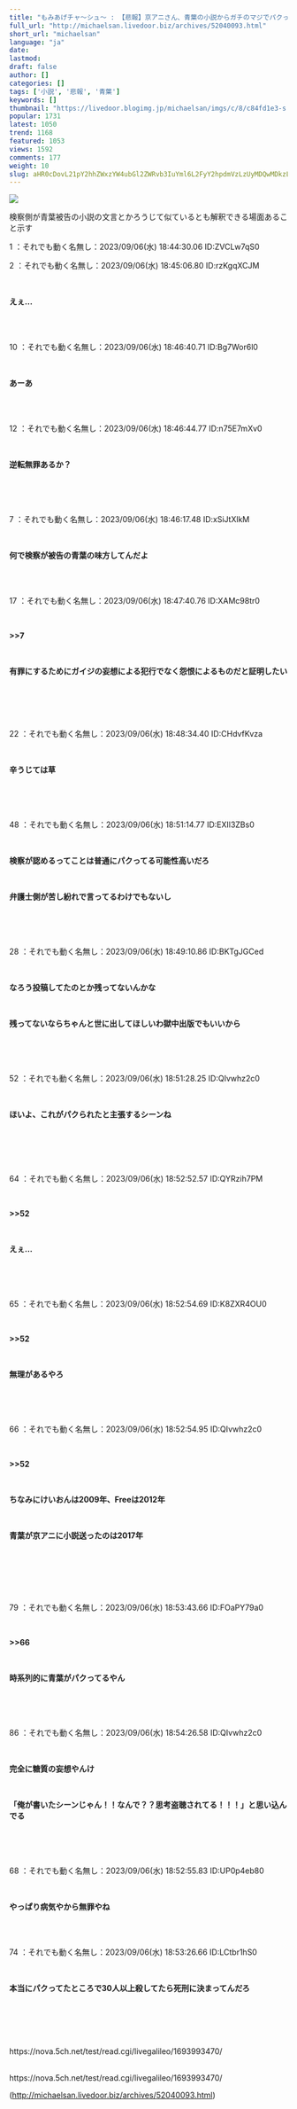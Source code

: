 ```yaml
---
title: "もみあげチャ〜シュ〜 : 【悲報】京アニさん、青葉の小説からガチのマジでパクってたかもしれない"
full_url: "http://michaelsan.livedoor.biz/archives/52040093.html"
short_url: "michaelsan"
language: "ja"
date: 
lastmod: 
draft: false
author: []
categories: []
tags: ['小説', '悲報', '青葉']
keywords: []
thumbnail: "https://livedoor.blogimg.jp/michaelsan/imgs/c/8/c84fd1e3-s.jpg"
popular: 1731
latest: 1050
trend: 1168
featured: 1053
views: 1592
comments: 177
weight: 10
slug: aHR0cDovL21pY2hhZWxzYW4ubGl2ZWRvb3IuYml6L2FyY2hpdmVzLzUyMDQwMDkzLmh0bWw=
---
```


![](https://livedoor.blogimg.jp/michaelsan/imgs/c/8/c84fd1e3-s.jpg)

<div><p>検察側が青葉被告の小説の文言とかろうじて似ているとも解釈できる場面あること示す</p><p>1 ：それでも動く名無し：2023/09/06(水) 18:44:30.06 ID:ZVCLw7qS0</p><p>2 ：それでも動く名無し：2023/09/06(水) 18:45:06.80 ID:rzKgqXCJM</p><br><b><p>えぇ…<br></p><br></b><br><p>10 ：それでも動く名無し：2023/09/06(水) 18:46:40.71 ID:Bg7Wor6l0</p><br><b><p>あーあ</p></b><br><br><p>12 ：それでも動く名無し：2023/09/06(水) 18:46:44.77 ID:n75E7mXv0</p><br><b><p>逆転無罪あるか？</p><br></b><br><br><p>7 ：それでも動く名無し：2023/09/06(水) 18:46:17.48 ID:xSiJtXlkM</p><br><b><p>何で検察が被告の青葉の味方してんだよ<br></p><br></b><br><p>17 ：それでも動く名無し：2023/09/06(水) 18:47:40.76 ID:XAMc98tr0</p><br><p><b><p><p>>>7</p></p></b></p><p><b><p><p><br></p></p></b></p><b><p><p>有罪にするためにガイジの妄想による犯行でなく怨恨によるものだと証明したい</p><br></p><br></b><br><p>22 ：それでも動く名無し：2023/09/06(水) 18:48:34.40 ID:CHdvfKvza</p><br><b><p>辛うじては草 </p><br></b><br><br><p>48 ：それでも動く名無し：2023/09/06(水) 18:51:14.77 ID:EXIl3ZBs0</p><br><p><b><p>検察が認めるってことは普通にパクってる可能性高いだろ <br></p></b></p><p><b><p><br></p></b></p><b><p>弁護士側が苦し紛れで言ってるわけでもないし </p><br></b><br><br><p>28 ：それでも動く名無し：2023/09/06(水) 18:49:10.86 ID:BKTgJGCed</p><br><p><b><p>なろう投稿してたのとか残ってないんかな</p></b></p><p><b><p><br></p></b></p><b><p>残ってないならちゃんと世に出してほしいわ獄中出版でもいいから </p><br></b><br><br><p>52 ：それでも動く名無し：2023/09/06(水) 18:51:28.25 ID:QIvwhz2c0</p><br><b><p>ほいよ、これがパクられたと主張するシーンね</p><br></b><br><br><br><p>64 ：それでも動く名無し：2023/09/06(水) 18:52:52.57 ID:QYRzih7PM</p><br><p><b><p>>>52</p></b></p><p><b><p><br></p></b></p><b><p>えぇ...</p><br></b><br><br><p>65 ：それでも動く名無し：2023/09/06(水) 18:52:54.69 ID:K8ZXR4OU0</p><br><p><b><p>>>52</p></b></p><p><b><p><br></p></b></p><b><p>無理があるやろ</p><br></b><br><br><p>66 ：それでも動く名無し：2023/09/06(水) 18:52:54.95 ID:QIvwhz2c0</p><br><p><b><p><p>>>52</p></p></b></p><p><b><p><p><br></p></p></b></p><p><b><p><p>ちなみにけいおんは2009年、Freeは2012年</p></p></b></p><p><b><p><p><br></p></p></b></p><b><p><p>青葉が京アニに小説送ったのは2017年 </p><br></p><br></b><br><br><p>79 ：それでも動く名無し：2023/09/06(水) 18:53:43.66 ID:FOaPY79a0</p><br><p><b><p>>>66</p></b></p><p><b><p><br></p></b></p><b><p>時系列的に青葉がパクってるやん </p><br></b><br><br><p>86 ：それでも動く名無し：2023/09/06(水) 18:54:26.58 ID:QIvwhz2c0</p><br><p><b><p>完全に糖質の妄想やんけ</p></b></p><p><b><p><br></p></b></p><b><p>「俺が書いたシーンじゃん！！なんで？？思考盗聴されてる！！！」と思い込んでる </p><br></b><br><br><p>68 ：それでも動く名無し：2023/09/06(水) 18:52:55.83 ID:UP0p4eb80</p><br><p><b>やっぱり病気やから無罪やね <br></b><br></p><br><p>74 ：それでも動く名無し：2023/09/06(水) 18:53:26.66 ID:LCtbr1hS0</p><br><b><p><p>本当にパクってたところで30人以上殺してたら死刑に決まってんだろ </p><br></p><br></b><br><br>https://nova.5ch.net/test/read.cgi/livegalileo/1693993470/<br><br clear='all'> <p id='a6850dc6aefc0d5bbff2bea180d92d89'> </p> <p id='a6850dc6aefc0d5bbff2bea180d92d89'> </p> <p class='alistcloud-container-6795'></p> <p>https://nova.5ch.net/test/read.cgi/livegalileo/1693993470/</p></div>

(http://michaelsan.livedoor.biz/archives/52040093.html)
